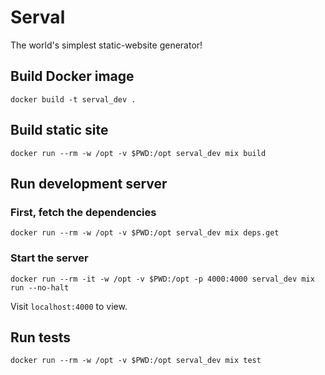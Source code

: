 # Serval

The world's simplest static-website generator!

## Build Docker image

    docker build -t serval_dev .

## Build static site

    docker run --rm -w /opt -v $PWD:/opt serval_dev mix build

## Run development server

### First, fetch the dependencies

    docker run --rm -w /opt -v $PWD:/opt serval_dev mix deps.get

### Start the server

    docker run --rm -it -w /opt -v $PWD:/opt -p 4000:4000 serval_dev mix run --no-halt

Visit `localhost:4000` to view.

## Run tests

    docker run --rm -w /opt -v $PWD:/opt serval_dev mix test